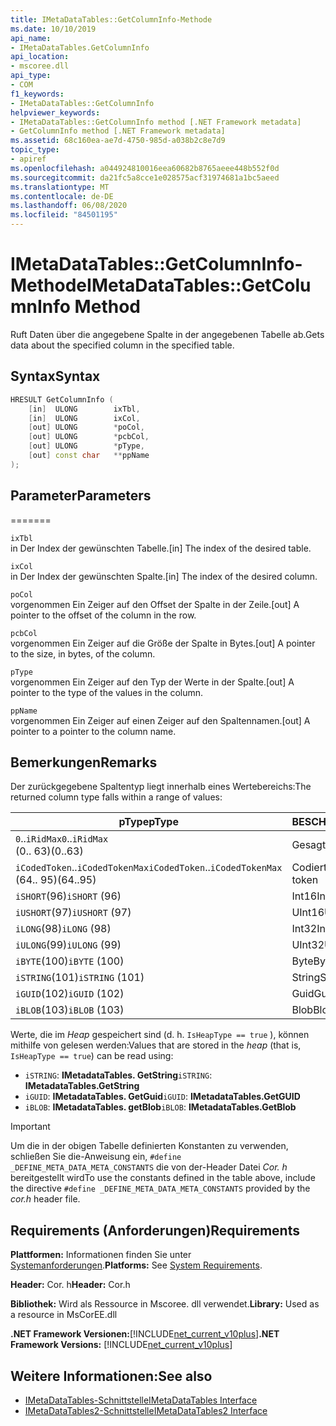 ```yaml
---
title: IMetaDataTables::GetColumnInfo-Methode
ms.date: 10/10/2019
api_name:
- IMetaDataTables.GetColumnInfo
api_location:
- mscoree.dll
api_type:
- COM
f1_keywords:
- IMetaDataTables::GetColumnInfo
helpviewer_keywords:
- IMetaDataTables::GetColumnInfo method [.NET Framework metadata]
- GetColumnInfo method [.NET Framework metadata]
ms.assetid: 68c160ea-ae7d-4750-985d-a038b2c8e7d9
topic_type:
- apiref
ms.openlocfilehash: a044924810016eea60682b8765aeee448b552f0d
ms.sourcegitcommit: da21fc5a8cce1e028575acf31974681a1bc5aeed
ms.translationtype: MT
ms.contentlocale: de-DE
ms.lasthandoff: 06/08/2020
ms.locfileid: "84501195"
---
```

# <a name="imetadatatablesgetcolumninfo-method"></a><span data-ttu-id="7bf7a-102">IMetaDataTables::GetColumnInfo-Methode</span><span class="sxs-lookup"><span data-stu-id="7bf7a-102">IMetaDataTables::GetColumnInfo Method</span></span>
<span data-ttu-id="7bf7a-103">Ruft Daten über die angegebene Spalte in der angegebenen Tabelle ab.</span><span class="sxs-lookup"><span data-stu-id="7bf7a-103">Gets data about the specified column in the specified table.</span></span>  
  
## <a name="syntax"></a><span data-ttu-id="7bf7a-104">Syntax</span><span class="sxs-lookup"><span data-stu-id="7bf7a-104">Syntax</span></span>  
  
```cpp  
HRESULT GetColumnInfo (
    [in]  ULONG        ixTbl,  
    [in]  ULONG        ixCol,  
    [out] ULONG        *poCol,  
    [out] ULONG        *pcbCol,  
    [out] ULONG        *pType,  
    [out] const char   **ppName  
);  
```  
  
## <a name="parameters"></a><span data-ttu-id="7bf7a-105">Parameter</span><span class="sxs-lookup"><span data-stu-id="7bf7a-105">Parameters</span></span>
=======

 `ixTbl`  
 <span data-ttu-id="7bf7a-106">in Der Index der gewünschten Tabelle.</span><span class="sxs-lookup"><span data-stu-id="7bf7a-106">[in] The index of the desired table.</span></span>  
  
 `ixCol`  
 <span data-ttu-id="7bf7a-107">in Der Index der gewünschten Spalte.</span><span class="sxs-lookup"><span data-stu-id="7bf7a-107">[in] The index of the desired column.</span></span>  
  
 `poCol`  
 <span data-ttu-id="7bf7a-108">vorgenommen Ein Zeiger auf den Offset der Spalte in der Zeile.</span><span class="sxs-lookup"><span data-stu-id="7bf7a-108">[out] A pointer to the offset of the column in the row.</span></span>  
  
 `pcbCol`  
 <span data-ttu-id="7bf7a-109">vorgenommen Ein Zeiger auf die Größe der Spalte in Bytes.</span><span class="sxs-lookup"><span data-stu-id="7bf7a-109">[out] A pointer to the size, in bytes, of the column.</span></span>  
  
 `pType`  
 <span data-ttu-id="7bf7a-110">vorgenommen Ein Zeiger auf den Typ der Werte in der Spalte.</span><span class="sxs-lookup"><span data-stu-id="7bf7a-110">[out] A pointer to the type of the values in the column.</span></span>  
  
 `ppName`  
 <span data-ttu-id="7bf7a-111">vorgenommen Ein Zeiger auf einen Zeiger auf den Spaltennamen.</span><span class="sxs-lookup"><span data-stu-id="7bf7a-111">[out] A pointer to a pointer to the column name.</span></span>  

## <a name="remarks"></a><span data-ttu-id="7bf7a-112">Bemerkungen</span><span class="sxs-lookup"><span data-stu-id="7bf7a-112">Remarks</span></span>

<span data-ttu-id="7bf7a-113">Der zurückgegebene Spaltentyp liegt innerhalb eines Wertebereichs:</span><span class="sxs-lookup"><span data-stu-id="7bf7a-113">The returned column type falls within a range of values:</span></span>

| <span data-ttu-id="7bf7a-114">pType</span><span class="sxs-lookup"><span data-stu-id="7bf7a-114">pType</span></span>                    | <span data-ttu-id="7bf7a-115">BESCHREIBUNG</span><span class="sxs-lookup"><span data-stu-id="7bf7a-115">Description</span></span>   | <span data-ttu-id="7bf7a-116">Hilfsfunktion</span><span class="sxs-lookup"><span data-stu-id="7bf7a-116">Helper function</span></span>                   |
|--------------------------|---------------|-----------------------------------|
| <span data-ttu-id="7bf7a-117">`0`..`iRidMax`</span><span class="sxs-lookup"><span data-stu-id="7bf7a-117">`0`..`iRidMax`</span></span><br><span data-ttu-id="7bf7a-118">(0.. 63)</span><span class="sxs-lookup"><span data-stu-id="7bf7a-118">(0..63)</span></span>   | <span data-ttu-id="7bf7a-119">Gesagt</span><span class="sxs-lookup"><span data-stu-id="7bf7a-119">Rid</span></span>           | <span data-ttu-id="7bf7a-120">**Isridtype**</span><span class="sxs-lookup"><span data-stu-id="7bf7a-120">**IsRidType**</span></span><br><span data-ttu-id="7bf7a-121">**Isridortoken**</span><span class="sxs-lookup"><span data-stu-id="7bf7a-121">**IsRidOrToken**</span></span> |
| <span data-ttu-id="7bf7a-122">`iCodedToken`..`iCodedTokenMax`</span><span class="sxs-lookup"><span data-stu-id="7bf7a-122">`iCodedToken`..`iCodedTokenMax`</span></span><br><span data-ttu-id="7bf7a-123">(64.. 95)</span><span class="sxs-lookup"><span data-stu-id="7bf7a-123">(64..95)</span></span> | <span data-ttu-id="7bf7a-124">Codiertes Token</span><span class="sxs-lookup"><span data-stu-id="7bf7a-124">Coded token</span></span> | <span data-ttu-id="7bf7a-125">**Iscodeddekentype**</span><span class="sxs-lookup"><span data-stu-id="7bf7a-125">**IsCodedTokenType**</span></span> <br><span data-ttu-id="7bf7a-126">**Isridortoken**</span><span class="sxs-lookup"><span data-stu-id="7bf7a-126">**IsRidOrToken**</span></span> |
| <span data-ttu-id="7bf7a-127">`iSHORT`(96)</span><span class="sxs-lookup"><span data-stu-id="7bf7a-127">`iSHORT` (96)</span></span>            | <span data-ttu-id="7bf7a-128">Int16</span><span class="sxs-lookup"><span data-stu-id="7bf7a-128">Int16</span></span>         | <span data-ttu-id="7bf7a-129">**Isfixedtype**</span><span class="sxs-lookup"><span data-stu-id="7bf7a-129">**IsFixedType**</span></span>                   |
| <span data-ttu-id="7bf7a-130">`iUSHORT`(97)</span><span class="sxs-lookup"><span data-stu-id="7bf7a-130">`iUSHORT` (97)</span></span>           | <span data-ttu-id="7bf7a-131">UInt16</span><span class="sxs-lookup"><span data-stu-id="7bf7a-131">UInt16</span></span>        | <span data-ttu-id="7bf7a-132">**Isfixedtype**</span><span class="sxs-lookup"><span data-stu-id="7bf7a-132">**IsFixedType**</span></span>                   |
| <span data-ttu-id="7bf7a-133">`iLONG`(98)</span><span class="sxs-lookup"><span data-stu-id="7bf7a-133">`iLONG` (98)</span></span>             | <span data-ttu-id="7bf7a-134">Int32</span><span class="sxs-lookup"><span data-stu-id="7bf7a-134">Int32</span></span>         | <span data-ttu-id="7bf7a-135">**Isfixedtype**</span><span class="sxs-lookup"><span data-stu-id="7bf7a-135">**IsFixedType**</span></span>                   |
| <span data-ttu-id="7bf7a-136">`iULONG`(99)</span><span class="sxs-lookup"><span data-stu-id="7bf7a-136">`iULONG` (99)</span></span>            | <span data-ttu-id="7bf7a-137">UInt32</span><span class="sxs-lookup"><span data-stu-id="7bf7a-137">UInt32</span></span>        | <span data-ttu-id="7bf7a-138">**Isfixedtype**</span><span class="sxs-lookup"><span data-stu-id="7bf7a-138">**IsFixedType**</span></span>                   |
| <span data-ttu-id="7bf7a-139">`iBYTE`(100)</span><span class="sxs-lookup"><span data-stu-id="7bf7a-139">`iBYTE` (100)</span></span>            | <span data-ttu-id="7bf7a-140">Byte</span><span class="sxs-lookup"><span data-stu-id="7bf7a-140">Byte</span></span>          | <span data-ttu-id="7bf7a-141">**Isfixedtype**</span><span class="sxs-lookup"><span data-stu-id="7bf7a-141">**IsFixedType**</span></span>                   |
| <span data-ttu-id="7bf7a-142">`iSTRING`(101)</span><span class="sxs-lookup"><span data-stu-id="7bf7a-142">`iSTRING` (101)</span></span>          | <span data-ttu-id="7bf7a-143">String</span><span class="sxs-lookup"><span data-stu-id="7bf7a-143">String</span></span>        | <span data-ttu-id="7bf7a-144">**Isheaptype**</span><span class="sxs-lookup"><span data-stu-id="7bf7a-144">**IsHeapType**</span></span>                    |
| <span data-ttu-id="7bf7a-145">`iGUID`(102)</span><span class="sxs-lookup"><span data-stu-id="7bf7a-145">`iGUID` (102)</span></span>            | <span data-ttu-id="7bf7a-146">Guid</span><span class="sxs-lookup"><span data-stu-id="7bf7a-146">Guid</span></span>          | <span data-ttu-id="7bf7a-147">**Isheaptype**</span><span class="sxs-lookup"><span data-stu-id="7bf7a-147">**IsHeapType**</span></span>                    |
| <span data-ttu-id="7bf7a-148">`iBLOB`(103)</span><span class="sxs-lookup"><span data-stu-id="7bf7a-148">`iBLOB` (103)</span></span>            | <span data-ttu-id="7bf7a-149">Blob</span><span class="sxs-lookup"><span data-stu-id="7bf7a-149">Blob</span></span>          | <span data-ttu-id="7bf7a-150">**Isheaptype**</span><span class="sxs-lookup"><span data-stu-id="7bf7a-150">**IsHeapType**</span></span>                    |

<span data-ttu-id="7bf7a-151">Werte, die im *Heap* gespeichert sind (d. h. `IsHeapType == true` ), können mithilfe von gelesen werden:</span><span class="sxs-lookup"><span data-stu-id="7bf7a-151">Values that are stored in the *heap* (that is, `IsHeapType == true`) can be read using:</span></span>

- <span data-ttu-id="7bf7a-152">`iSTRING`: **IMetadataTables. GetString**</span><span class="sxs-lookup"><span data-stu-id="7bf7a-152">`iSTRING`: **IMetadataTables.GetString**</span></span>
- <span data-ttu-id="7bf7a-153">`iGUID`: **IMetadataTables. GetGuid**</span><span class="sxs-lookup"><span data-stu-id="7bf7a-153">`iGUID`: **IMetadataTables.GetGUID**</span></span>
- <span data-ttu-id="7bf7a-154">`iBLOB`: **IMetadataTables. getBlob**</span><span class="sxs-lookup"><span data-stu-id="7bf7a-154">`iBLOB`: **IMetadataTables.GetBlob**</span></span>

> [!IMPORTANT]
> <span data-ttu-id="7bf7a-155">Um die in der obigen Tabelle definierten Konstanten zu verwenden, schließen Sie die-Anweisung ein, `#define _DEFINE_META_DATA_META_CONSTANTS` die von der-Header Datei *Cor. h* bereitgestellt wird</span><span class="sxs-lookup"><span data-stu-id="7bf7a-155">To use the constants defined in the table above, include the directive `#define _DEFINE_META_DATA_META_CONSTANTS` provided by the *cor.h* header file.</span></span>

## <a name="requirements"></a><span data-ttu-id="7bf7a-156">Requirements (Anforderungen)</span><span class="sxs-lookup"><span data-stu-id="7bf7a-156">Requirements</span></span>  
 <span data-ttu-id="7bf7a-157">**Plattformen:** Informationen finden Sie unter [Systemanforderungen](../../get-started/system-requirements.md).</span><span class="sxs-lookup"><span data-stu-id="7bf7a-157">**Platforms:** See [System Requirements](../../get-started/system-requirements.md).</span></span>  
  
 <span data-ttu-id="7bf7a-158">**Header:** Cor. h</span><span class="sxs-lookup"><span data-stu-id="7bf7a-158">**Header:** Cor.h</span></span>  
  
 <span data-ttu-id="7bf7a-159">**Bibliothek:** Wird als Ressource in Mscoree. dll verwendet.</span><span class="sxs-lookup"><span data-stu-id="7bf7a-159">**Library:** Used as a resource in MsCorEE.dll</span></span>  
  
 <span data-ttu-id="7bf7a-160">**.NET Framework Versionen:**[!INCLUDE[net_current_v10plus](../../../../includes/net-current-v10plus-md.md)]</span><span class="sxs-lookup"><span data-stu-id="7bf7a-160">**.NET Framework Versions:** [!INCLUDE[net_current_v10plus](../../../../includes/net-current-v10plus-md.md)]</span></span>  
  
## <a name="see-also"></a><span data-ttu-id="7bf7a-161">Weitere Informationen:</span><span class="sxs-lookup"><span data-stu-id="7bf7a-161">See also</span></span>

- [<span data-ttu-id="7bf7a-162">IMetaDataTables-Schnittstelle</span><span class="sxs-lookup"><span data-stu-id="7bf7a-162">IMetaDataTables Interface</span></span>](imetadatatables-interface.md)
- [<span data-ttu-id="7bf7a-163">IMetaDataTables2-Schnittstelle</span><span class="sxs-lookup"><span data-stu-id="7bf7a-163">IMetaDataTables2 Interface</span></span>](imetadatatables2-interface.md)
